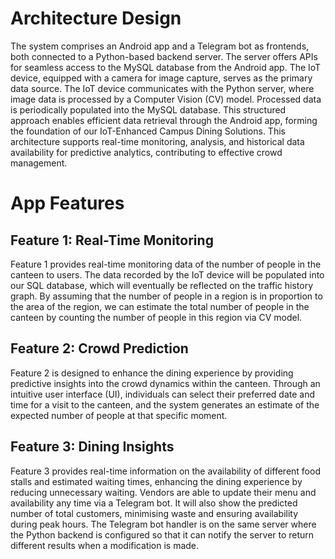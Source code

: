 # Architecture Design
The system comprises an Android app and a Telegram bot as frontends, both connected to a Python-based backend server. The server offers APIs for seamless access to the MySQL database from the Android app. The IoT device, equipped with a camera for image capture, serves as the primary data source.
The IoT device communicates with the Python server, where image data is processed by a Computer Vision (CV) model. Processed data is periodically populated into the MySQL database. This structured approach enables efficient data retrieval through the Android app, forming the foundation of our IoT-Enhanced Campus Dining Solutions. This architecture supports real-time monitoring, analysis, and historical data availability for predictive analytics, contributing to effective crowd management.
# App Features
## Feature 1: Real-Time Monitoring
Feature 1 provides real-time monitoring data of the number of people in the canteen to users. The data recorded by the IoT device will be populated into our SQL database, which will eventually be reflected on the traffic history graph.
By assuming that the number of people in a region is in proportion to the area of the region, we can estimate the total number of people in the canteen by counting the number of people in this region via CV model.
## Feature 2: Crowd Prediction
Feature 2 is designed to enhance the dining experience by providing predictive insights into the crowd dynamics within the canteen. Through an intuitive user interface (UI), individuals can select their preferred date and time for a visit to the canteen, and the system generates an estimate of the expected number of people at that specific moment.
## Feature 3: Dining Insights
Feature 3 provides real-time information on the availability of different food stalls and estimated waiting times, enhancing the dining experience by reducing unnecessary waiting. 
Vendors are able to update their menu and availability any time via a Telegram bot. It will also show the predicted number of total customers, minimising waste and ensuring availability during peak hours.
The Telegram bot handler is on the same server where the Python backend is configured so that it can notify the server to return different results when a modification is made.
